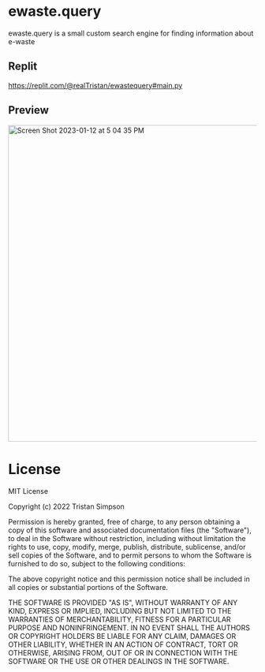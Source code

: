 # ewaste.query

ewaste.query is a small custom search engine for finding information about e-waste

## Replit
https://replit.com/@realTristan/ewastequery#main.py

## Preview
<img width="642" alt="Screen Shot 2023-01-12 at 5 04 35 PM" src="https://user-images.githubusercontent.com/75189508/212191114-91835021-2e13-4f7a-81d7-342bd23c7658.png">

# License
MIT License

Copyright (c) 2022 Tristan Simpson

Permission is hereby granted, free of charge, to any person obtaining a copy
of this software and associated documentation files (the "Software"), to deal
in the Software without restriction, including without limitation the rights
to use, copy, modify, merge, publish, distribute, sublicense, and/or sell
copies of the Software, and to permit persons to whom the Software is
furnished to do so, subject to the following conditions:

The above copyright notice and this permission notice shall be included in all
copies or substantial portions of the Software.

THE SOFTWARE IS PROVIDED "AS IS", WITHOUT WARRANTY OF ANY KIND, EXPRESS OR
IMPLIED, INCLUDING BUT NOT LIMITED TO THE WARRANTIES OF MERCHANTABILITY,
FITNESS FOR A PARTICULAR PURPOSE AND NONINFRINGEMENT. IN NO EVENT SHALL THE
AUTHORS OR COPYRIGHT HOLDERS BE LIABLE FOR ANY CLAIM, DAMAGES OR OTHER
LIABILITY, WHETHER IN AN ACTION OF CONTRACT, TORT OR OTHERWISE, ARISING FROM,
OUT OF OR IN CONNECTION WITH THE SOFTWARE OR THE USE OR OTHER DEALINGS IN THE
SOFTWARE.
